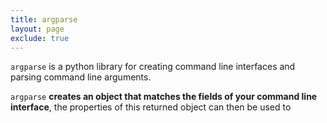 ```yaml
---
title: argparse
layout: page
exclude: true
---
```


`argparse` is a python library for creating command line interfaces and parsing command line arguments.

`argparse` **creates an object that matches the fields of your command line interface**, the properties of this returned object can then be used to 
<!--stackedit_data:
eyJoaXN0b3J5IjpbMjgzNDk1NTc3LC00MDQ3Nzk3NzZdfQ==
-->